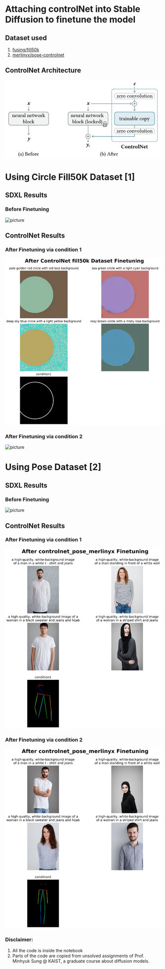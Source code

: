 # Attaching controlNet into Stable Diffusion to finetune the model

## Dataset used
1. [fusing/fill50k](https://huggingface.co/datasets/fusing/fill50k)
2. [merlinyx/pose-controlnet](https://huggingface.co/datasets/merlinyx/pose-controlnet)

## ControlNet Architecture
![picture](controlNetData/assets/controlnet-operation-principle.jpg)

# Using Circle Fill50K Dataset [1]
## SDXL Results
### Before Finetuning
![picture](controlNetData/)

## ControlNet Results
### After Finetuning via condition 1
![picture](controlNetData/controlNet-Circle-Output/After-fill50k-ControlNet-condition1.png)
### After Finetuning via condition 2
![picture](controlNetData/controlNet-Circle-Output/After-fill50k-ControlNet-condition2.png)

# Using Pose Dataset [2]
## SDXL Results
### Before Finetuning
![picture](controlNetData/)

## ControlNet Results
### After Finetuning via condition 1
![picture](controlNetData/controlNet-Pose2-Output/After-pose_merlinyx-ControlNet-condition1.png)
### After Finetuning via condition 2
![picture](controlNetData/controlNet-Pose2-Output/After-pose_merlinyx-ControlNet-condition2.png)



### Disclaimer:
1. All the code is inside the notebook
2. Parts of the code are copied from unsolved assignments of Prof. Minhyuk Sung @ KAIST, a graduate course about diffusion models.
